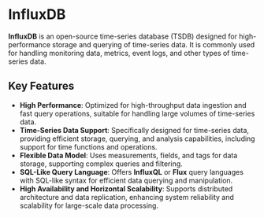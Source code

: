 # InfluxDB
**InfluxDB** is an open-source time-series database (TSDB) designed for high-performance storage and querying of time-series data. It is commonly used for handling monitoring data, metrics, event logs, and other types of time-series data.

## Key Features
- **High Performance**: Optimized for high-throughput data ingestion and fast query operations, suitable for handling large volumes of time-series data.
- **Time-Series Data Support**: Specifically designed for time-series data, providing efficient storage, querying, and analysis capabilities, including support for time functions and operations.
- **Flexible Data Model**: Uses measurements, fields, and tags for data storage, supporting complex queries and filtering.
- **SQL-Like Query Language**: Offers **InfluxQL** or **Flux** query languages with SQL-like syntax for efficient data querying and manipulation.
- **High Availability and Horizontal Scalability**: Supports distributed architecture and data replication, enhancing system reliability and scalability for large-scale data processing.